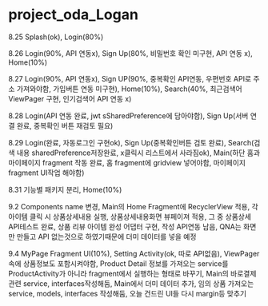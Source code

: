 # project_oda_Logan

8.25 Splash(ok), Login(80%)

8.26 Login(90%, API 연동x), Sign Up(80%, 비밀번호 확인 미구현, API 연동 x), Home(10%) 

8.27 Login(90%, API 연동x), Sign UP(90%, 중복확인 API연동, 우편번호 API로 주소 가져와야함, 가입버튼 연동 미구현), Home(10%), Search(40%, 최근검색어 ViewPager 구현, 인기검색어 API 연동 x) 

8.28 Login(API 연동 완료, jwt sSharedPreference에 담아야함), Sign Up(서버 연결 완료, 중복확인 버튼 재검토 필요)

8.29 Login(완료, 자동로그인 구현ok), Sign Up(중복확인버튼 검토 완료), Search(검색 내용 sharedPreference저장완료, x클릭시 리스트에서 사라짐ok), Main(하단 홈과 마이페이지 fragment 작동 완료, 홈 fragment에 gridview 넣어야함, 마이페이지 fragment UI작업 해야함)

8.31 기능별 패키지 분리, Home(10%)

9.2 Components name 변경, Main의 Home Fragment에 RecyclerView 적용, 각 아이템 클릭 시 상품상세내용 실행, 상품상세내용화면 뷰페이져 적용, 그 중 상품상세 API테스트 완료, 상품 리뷰 아이템 완성 어댑터 구현, 작성 API연동 남음, QNA는 화면만 만들고 API 없는것으로 하였기때문에 더미 데이터를 넣을 예정

9.4 MyPage Fragment UI(10%), Setting Activity(ok, 따로 API없음), ViewPager 속에 상품정보도 포함시켜야함, Product Detail 정보를 가져오는 service를 ProductActivity가 아니라  fragment에서 실행하는 형태로 바꾸기, Main의 바로결제 관련 service, interfaces작성해둠,  Main에서 더미 데이터 추가, 임의 상품 가져오는 service, models, interfaces 작성해둠, 오늘 건드린 UI들 다시 margin등 맞추기

